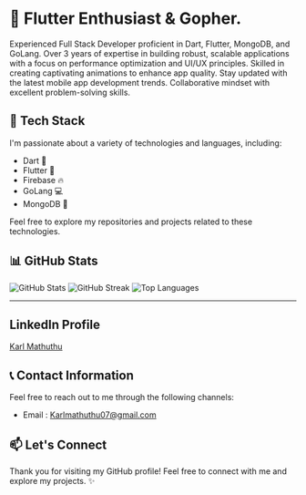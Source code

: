 # 👋 Flutter Enthusiast & Gopher.

Experienced Full Stack Developer proficient in Dart, Flutter, MongoDB, and GoLang. Over 3 years of expertise in building robust, scalable applications with a focus on performance optimization and UI/UX principles. Skilled in creating captivating animations to enhance app quality. Stay updated with the latest mobile app development trends. Collaborative mindset with excellent problem-solving skills.

## 🔧 Tech Stack

I'm passionate about a variety of technologies and languages, including:

- Dart 💙
- Flutter 📱
- Firebase :fire:
- GoLang 💻
- MongoDB 🥬

Feel free to explore my repositories and projects related to these technologies.

## 📊 GitHub Stats
![GitHub Stats](https://github-readme-stats.vercel.app/api?username=Karlmathuthu&theme=dark&hide_border=false&include_all_commits=false&count_private=false)
![GitHub Streak](https://github-readme-streak-stats.herokuapp.com/?user=Karlmathuthu&theme=dark&hide_border=false)
![Top Languages](https://github-readme-stats.vercel.app/api/top-langs/?username=Karlmathuthu&theme=dark&hide_border=false&include_all_commits=false&count_private=false&layout=compact)

---

## LinkedIn Profile

<div class="badge-base LI-profile-badge" data-locale="en_US" data-size="large" data-theme="light" data-type="HORIZONTAL" data-vanity="karlmathuthu" data-version="v1"><a class="badge-base__link LI-simple-link" href="https://za.linkedin.com/in/karlmathuthu?trk=profile-badge">Karl Mathuthu</a></div>
                            

## 📞 Contact Information

Feel free to reach out to me through the following channels:

- Email : Karlmathuthu07@gmail.com

## 📫 Let's Connect

Thank you for visiting my GitHub profile! Feel free to connect with me and explore my projects. ✨
